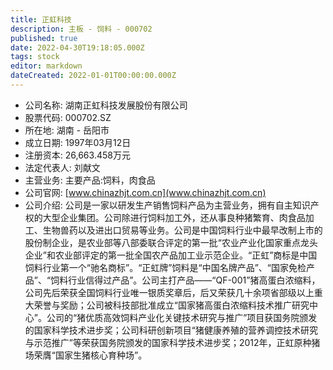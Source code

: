 ```yaml
---
title: 正虹科技
description: 主板 - 饲料 - 000702
published: true
date: 2022-04-30T19:18:05.000Z
tags: stock
editor: markdown
dateCreated: 2022-01-01T00:00:00.000Z
---
```


- 公司名称: 湖南正虹科技发展股份有限公司
- 股票代码: 000702.SZ
- 所在地: 湖南 - 岳阳市
- 成立日期: 1997年03月12日
- 注册资本: 26,663.458万元
- 法定代表人: 刘献文
- 主营业务: 主要产品:饲料，肉食品
- 公司官网: [www.chinazhjt.com.cn](www.chinazhjt.com.cn)
- 公司介绍: 公司是一家以研发生产销售饲料产品为主营业务，拥有自主知识产权的大型企业集团。公司除进行饲料加工外，还从事良种猪繁育、肉食品加工、生物兽药以及进出口贸易等业务。公司是中国饲料行业中最早改制上市的股份制企业，是农业部等八部委联合评定的第一批“农业产业化国家重点龙头企业”和农业部评定的第一批全国农产品加工业示范企业。“正虹”商标是中国饲料行业第一个“驰名商标”。“正虹牌”饲料是“中国名牌产品”、“国家免检产品”、“饲料行业信得过产品”。公司主打产品——“QF-001”猪高蛋白浓缩料，公司先后荣获全国饲料行业唯一银质奖章后，后又荣获几十余项省部级以上重大荣誉与奖励；公司被科技部批准成立“国家猪高蛋白浓缩料技术推广研究中心”。公司的“猪优质高效饲料产业化关键技术研究与推广”项目获国务院颁发的国家科学技术进步奖；公司科研创新项目“猪健康养殖的营养调控技术研究与示范推广”等荣获国务院颁发的国家科学技术进步奖；2012年，正虹原种猪场荣膺“国家生猪核心育种场”。


